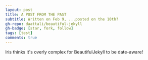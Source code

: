 ```yaml
---
layout: post
title: A POST FROM THE PAST
subtitle: Written on Feb 9, ...posted on the 10th?
gh-repo: daattali/beautiful-jekyll
gh-badge: [star, fork, follow]
tags: [test]
comments: true
---
```


Iris thinks it's overly complex for BeautifulJekyll to be date-aware!

